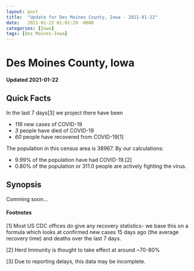```yaml
---
layout: post
title:  "Update for Des Moines County, Iowa - 2021-01-22"
date:   2021-01-22 01:01:29 -0600
categories: [Iowa]
tags: [Des Moines-Iowa]
---
```


# Des Moines County, Iowa
#### Updated 2021-01-22

## Quick Facts

In the last 7 days[3] we project there have been
- *116* new cases of COVID-19
- *3* people have died of COVID-19
- *60* people have recovered from COVID-19[1]

The population in this census area is 38967. By our calculations:
- 9.99% of the population have had COVID-19.[2]
- 0.80% of the population or 311.0 people are actively fighting the virus.

## Synopsis

Comming soon...


#### Footnotes

[1] Most US CDC offices do give any recovery statistics- we base this on a formula which looks at confirmed new cases
15 days ago (the average recovery time) and deaths over the last 7 days.

[2] Herd Immunity is thought to take effect at around ~70-80%

[3] Due to reporting delays, this data may be incomplete.
 
    